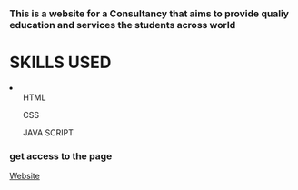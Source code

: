 <h3>This is a website for a Consultancy that aims to provide qualiy education and services the students across world</h3>
<h1>SKILLS USED</h1>
<li>
<ul>HTML</ul>
<ul>CSS</ul>
<ul>JAVA SCRIPT</ul>
</li>

<h3>get access to the page </h3>
 <a href="https://abhiyanec.netlify.app/">Website</a>
